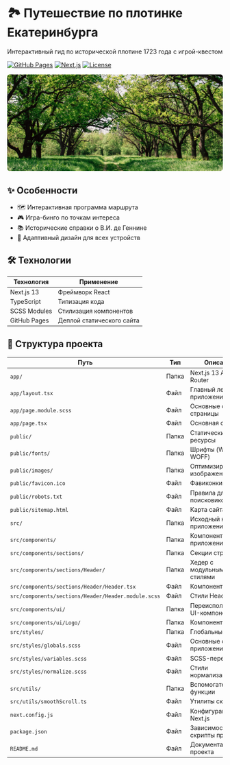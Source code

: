 # 🏞️ Путешествие по плотинке Екатеринбурга

Интерактивный гид по исторической плотине 1723 года с игрой-квестом

[![GitHub Pages](https://img.shields.io/badge/🌐-GitHub_Pages-blue?style=flat-square)](https://yarillo209120.github.io/test-cloud-castle)
[![Next.js](https://img.shields.io/badge/Next.js-13.3.0-black?style=flat-square&logo=vercel)](https://nextjs.org/)
[![License](https://img.shields.io/badge/license-MIT-green?style=flat-square)](LICENSE)

<div align="center">
  <img src="public/images/og-preview.webp" width="600" alt="Превью проекта">
</div>


## ✨ Особенности

- 🗺️ Интерактивная программа маршрута
- 🎮 Игра-бинго по точкам интереса
- 📚 Исторические справки о В.И. де Геннине
- 📱 Адаптивный дизайн для всех устройств


## 🛠️ Технологии

| Технология       | Применение                     |
|------------------|--------------------------------|
| Next.js 13       | Фреймворк React               |
| TypeScript       | Типизация кода                |
| SCSS Modules     | Стилизация компонентов        |
| GitHub Pages     | Деплой статического сайта     |

## 🎨 Структура проекта

<table>
  <thead>
    <tr>
      <th>Путь</th>
      <th>Тип</th>
      <th>Описание</th>
    </tr>
  </thead>
  <tbody>
    <tr>
      <td><code>app/</code></td>
      <td>Папка</td>
      <td>Next.js 13 App Router</td>
    </tr>
    <tr>
      <td><code>app/layout.tsx</code></td>
      <td>Файл</td>
      <td>Главный лейаут приложения</td>
    </tr>
    <tr>
      <td><code>app/page.module.scss</code></td>
      <td>Файл</td>
      <td>Основные стили страницы</td>
    </tr>
    <tr>
      <td><code>app/page.tsx</code></td>
      <td>Файл</td>
      <td>Основная страница</td>
    </tr>
    <tr>
      <td><code>public/</code></td>
      <td>Папка</td>
      <td>Статические ресурсы</td>
    </tr>
    <tr>
      <td><code>public/fonts/</code></td>
      <td>Папка</td>
      <td>Шрифты (WOFF2, WOFF)</td>
    </tr>
    <tr>
      <td><code>public/images/</code></td>
      <td>Папка</td>
      <td>Оптимизированные изображения</td>
    </tr>
    <tr>
      <td><code>public/favicon.ico</code></td>
      <td>Файл</td>
      <td>Фавиконки</td>
    </tr>
    <tr>
      <td><code>public/robots.txt</code></td>
      <td>Файл</td>
      <td>Правила для поисковиков</td>
    </tr>
    <tr>
      <td><code>public/sitemap.html</code></td>
      <td>Файл</td>
      <td>Карта сайта</td>
    </tr>
    <tr>
      <td><code>src/</code></td>
      <td>Папка</td>
      <td>Исходный код приложения</td>
    </tr>
    <tr>
      <td><code>src/components/</code></td>
      <td>Папка</td>
      <td>Компоненты приложения</td>
    </tr>
    <tr>
      <td><code>src/components/sections/</code></td>
      <td>Папка</td>
      <td>Секции страницы</td>
    </tr>
    <tr>
      <td><code>src/components/sections/Header/</code></td>
      <td>Папка</td>
      <td>Хедер с модульными стилями</td>
    </tr>
    <tr>
      <td><code>src/components/sections/Header/Header.tsx</code></td>
      <td>Файл</td>
      <td>Компонент Header</td>
    </tr>
    <tr>
      <td><code>src/components/sections/Header/Header.module.scss</code></td>
      <td>Файл</td>
      <td>Стили Header</td>
    </tr>
    <tr>
      <td><code>src/components/ui/</code></td>
      <td>Папка</td>
      <td>Переиспользуемые UI-компоненты</td>
    </tr>
    <tr>
      <td><code>src/components/ui/Logo/</code></td>
      <td>Папка</td>
      <td>Компонент Logo</td>
    </tr>
    <tr>
      <td><code>src/styles/</code></td>
      <td>Папка</td>
      <td>Глобальные стили</td>
    </tr>
    <tr>
      <td><code>src/styles/globals.scss</code></td>
      <td>Файл</td>
      <td>Основные стили приложения</td>
    </tr>
    <tr>
      <td><code>src/styles/variables.scss</code></td>
      <td>Файл</td>
      <td>SCSS-переменные</td>
    </tr>
    <tr>
      <td><code>src/styles/normalize.scss</code></td>
      <td>Файл</td>
      <td>Стили нормализации</td>
    </tr>
    <tr>
      <td><code>src/utils/</code></td>
      <td>Папка</td>
      <td>Вспомогательные функции</td>
    </tr>
    <tr>
      <td><code>src/utils/smoothScroll.ts</code></td>
      <td>Файл</td>
      <td>Утилиты скролла</td>
    </tr>
    <tr>
      <td><code>next.config.js</code></td>
      <td>Файл</td>
      <td>Конфигурация Next.js</td>
    </tr>
    <tr>
      <td><code>package.json</code></td>
      <td>Файл</td>
      <td>Зависимости и скрипты проекта</td>
    </tr>
    <tr>
      <td><code>README.md</code></td>
      <td>Файл</td>
      <td>Документация проекта</td>
    </tr>
  </tbody>
</table>
